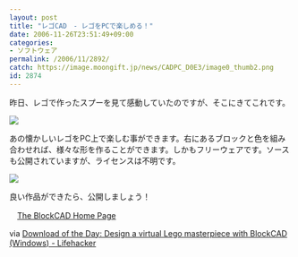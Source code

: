 ```yaml
---
layout: post
title: "レゴCAD　- レゴをPCで楽しめる！"
date: 2006-11-26T23:51:49+09:00
categories:
- ソフトウェア
permalink: /2006/11/2892/
catch: https://image.moongift.jp/news/CADPC_D0E3/image0_thumb2.png
id: 2874
---
```

昨日、レゴで作ったスプーを見て感動していたのですが、そこにきてこれです。

 

[![](https://image.moongift.jp/news/CADPC_D0E3/image0_thumb.png)](https://image.moongift.jp/news/CADPC_D0E3/image02.png)

 

あの懐かしいレゴをPC上で楽しむ事ができます。右にあるブロックと色を組み合わせれば、様々な形を作ることができます。しかもフリーウェアです。ソースも公開されていますが、ライセンスは不明です。

 

[![](https://image.moongift.jp/news/CADPC_D0E3/image0_thumb2.png)](https://image.moongift.jp/news/CADPC_D0E3/image06.png)

 

良い作品ができたら、公開しましょう！

 

　[The BlockCAD Home Page](http://web.telia.com/~u16122508/proglego.htm#downloads)

 

via [Download of the Day: Design a virtual Lego masterpiece with BlockCAD (Windows) - Lifehacker](http://www.lifehacker.com/software/downloads/download-of-the-day-design-a-virtual-lego-masterpiece-with-blockcad-windows-217103.php)

